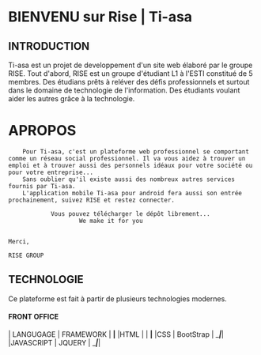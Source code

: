 #                        BIENVENU sur Rise | Ti-asa

## INTRODUCTION

Ti-asa est un projet de developpement d'un site web  élaboré par le groupe RISE.
Tout d'abord, RISE est un groupe d'étudiant L1 à l'ESTI constitué de 5 membres.  Des étudians prêts à reléver des défis professionnels et surtout dans le domaine de technologie de l'information. Des étudiants voulant aider les autres grâce à la technologie. 

# APROPOS
        Pour Ti-asa, c'est un plateforme web professionnel se comportant comme un réseau social professionnel. Il va vous aidez à trouver un emploi et à trouver aussi des personnels idéaux pour votre société ou pour votre entreprise...
        Sans oublier qu'il existe aussi des nombreux autres services fournis par Ti-asa.
        L'application mobile Ti-asa pour android fera aussi son entrée prochainement, suivez RISE et restez connecter. 

                Vous pouvez télécharger le dépôt librement...
                        We make it for you

                                                                                           Merci,
                                                                                                RISE GROUP
                                                                                                
  ## TECHNOLOGIE
  
  Ce plateforme est fait à partir de plusieurs technologies modernes. 
  
  #### FRONT OFFICE
  
  | LANGUGAGE | FRAMEWORK | 
  ____________|____________
  |HTML       |           |
  ____________|____________
  |CSS        | BootStrap |
  ____________|___________|
  |JAVASCRIPT | JQUERY    |
  ____________|___________|
